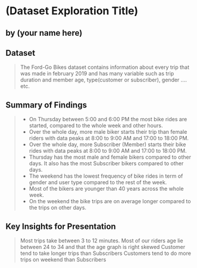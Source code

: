 # (Dataset Exploration Title)
## by (your name here)


## Dataset

> The Ford-Go Bikes dataset contains information about every trip that was made in february 2019 and has many variable such as trip duration and member age, type(customer or subscriber), gender .... etc. 


## Summary of Findings

>- On Thursday between 5:00 and 6:00 PM the most bike rides are started, compared to the whole week and other hours.
>- Over the whole day, more male biker starts their trip than female riders with data peaks at 8:00 to 9:00 AM and 17:00 to 18:00 PM.
>- Over the whole day, more Subscriber (Member) starts their bike rides with data peaks at 8:00 to 9:00 AM and 17:00 to 18:00 PM.
>- Thursday has the most male and female bikers compared to other days. It also has the most Subscriber bikers compared to other days.
>- The weekend has the lowest frequency of bike rides in term of gender and user type compared to the rest of the week.
>- Most of the bikers are younger than 40 years across the whole week.
>- On the weekend the bike trips are on average longer compared to the trips on other days.

## Key Insights for Presentation

> Most trips take between 3 to 12 minutes.
> Most of our riders age lie between 24 to 34 and that the age graph is right skewed
> Customer tend to take longer trips than Subscribers
> Customers tend to do more trips on weekend than Subscribers


